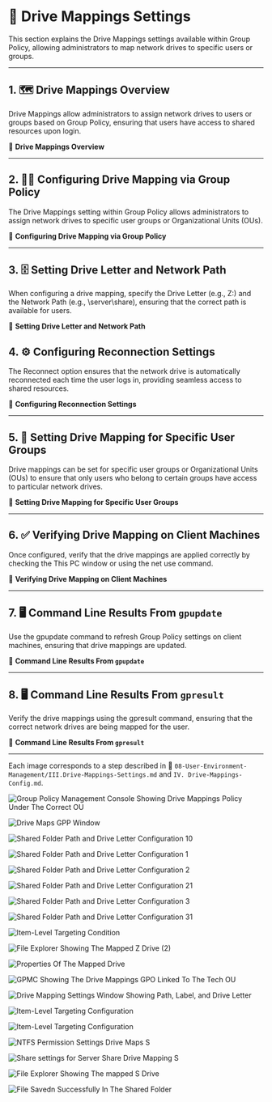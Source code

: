 # 🔧 Drive Mappings Settings

This section explains the Drive Mappings settings available within Group Policy, allowing administrators to map network drives to specific users or groups.

---

## 1. 🗺️ Drive Mappings Overview

Drive Mappings allow administrators to assign network drives to users or groups based on Group Policy, ensuring that users have access to shared resources upon login.

📸 **Drive Mappings Overview**

---

## 2. 👨‍💻 Configuring Drive Mapping via Group Policy

The Drive Mappings setting within Group Policy allows administrators to assign network drives to specific user groups or Organizational Units (OUs).

📸 **Configuring Drive Mapping via Group Policy**

---

## 3. 🗄️ Setting Drive Letter and Network Path

When configuring a drive mapping, specify the Drive Letter (e.g., Z:) and the Network Path (e.g., \server\share), ensuring that the correct path is available for users.

📸 **Setting Drive Letter and Network Path**



## 4. ⚙️ Configuring Reconnection Settings

The Reconnect option ensures that the network drive is automatically reconnected each time the user logs in, providing seamless access to shared resources.

📸 **Configuring Reconnection Settings**

---

## 5. 👥 Setting Drive Mapping for Specific User Groups

Drive mappings can be set for specific user groups or Organizational Units (OUs) to ensure that only users who belong to certain groups have access to particular network drives.

📸 **Setting Drive Mapping for Specific User Groups**

---

## 6. ✅ Verifying Drive Mapping on Client Machines

Once configured, verify that the drive mappings are applied correctly by checking the This PC window or using the net use command.

📸 **Verifying Drive Mapping on Client Machines**

---

## 7. 🖥️ Command Line Results From `gpupdate`

Use the gpupdate command to refresh Group Policy settings on client machines, ensuring that drive mappings are updated.

📸 **Command Line Results From `gpupdate`**

---

## 8. 🖥️ Command Line Results From `gpresult`

Verify the drive mappings using the gpresult command, ensuring that the correct network drives are being mapped for the user.

📸 **Command Line Results From `gpresult`**

---

Each image corresponds to a step described in 📂 `08-User-Environment-Management/III.Drive-Mappings-Settings.md` and `IV. Drive-Mappings-Config.md`.

![Group Policy Management Console Showing Drive Mappings Policy Under The Correct OU](https://github.com/user-attachments/assets/f2585604-6be3-4e48-abda-158d16f17783)

![Drive Maps GPP Window](https://github.com/user-attachments/assets/b7332443-b9d1-4772-9a6f-9c728003c753)

![Shared Folder Path and Drive Letter Configuration 10](https://github.com/user-attachments/assets/c0f01b56-6415-46b5-a765-f050936565ca)

![Shared Folder Path and Drive Letter Configuration 1](https://github.com/user-attachments/assets/ffea3ee2-ebd7-4d95-a2ee-09a6800a7d70)

![Shared Folder Path and Drive Letter Configuration 2](https://github.com/user-attachments/assets/fd839620-9d66-475c-894b-11303a8819b4)

![Shared Folder Path and Drive Letter Configuration 21](https://github.com/user-attachments/assets/856426ce-df8b-4c25-8c53-29e9385fd006)

![Shared Folder Path and Drive Letter Configuration 3](https://github.com/user-attachments/assets/44ebbfd0-9476-42fe-9005-7d99f1fc4d57)

![Shared Folder Path and Drive Letter Configuration 31](https://github.com/user-attachments/assets/3cc04899-fd49-4407-aa01-0a1df9718434)

![Item-Level Targeting Condition](https://github.com/user-attachments/assets/e1c1f6e3-1671-4138-8e4a-2f9e27de2fac)

![File Explorer Showing The Mapped Z Drive (2)](https://github.com/user-attachments/assets/add0c1c1-4ff5-4a42-8265-bba1e4385648)

![Properties Of The Mapped Drive](https://github.com/user-attachments/assets/9287615a-91f1-4dfb-aa37-ba44e053f333)


![GPMC Showing The Drive Mappings GPO Linked To The Tech OU](https://github.com/user-attachments/assets/fe001a9d-547e-4d17-aa27-ee2636c0386d)

![Drive Mapping Settings Window Showing Path, Label, and Drive Letter](https://github.com/user-attachments/assets/6ffe13fd-8e6b-49f7-bd7c-7aa75ee898a9)

![Item-Level Targeting Configuration](https://github.com/user-attachments/assets/bb4208c6-e570-4770-82b6-6d1d0f44e93b)

![Item-Level Targeting Configuration](https://github.com/user-attachments/assets/5d274933-a3d3-45a8-bbdd-5ba6d0ebdbbf)

![NTFS Permission Settings Drive Maps S](https://github.com/user-attachments/assets/41681c23-ce77-4393-b344-81911b20c5ea)

![Share settings for Server Share Drive Mapping S](https://github.com/user-attachments/assets/1a66274a-f41e-4285-a5bf-58475ed22a19)

![File Explorer Showing The mapped S Drive](https://github.com/user-attachments/assets/d25558c6-198a-46d7-9db2-e98fe00a6510)

![File Savedn Successfully In The Shared Folder](https://github.com/user-attachments/assets/cbf325c1-ec0b-4a19-8db8-75074426585c)
